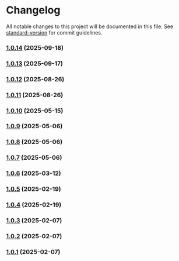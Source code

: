 # Changelog

All notable changes to this project will be documented in this file. See [standard-version](https://github.com/conventional-changelog/standard-version) for commit guidelines.

### [1.0.14](https://github.com/ulfsri/neris-nodejs-client/compare/v1.0.13...v1.0.14) (2025-09-18)

### [1.0.13](https://github.com/ulfsri/neris-nodejs-client/compare/v1.0.12...v1.0.13) (2025-09-17)

### [1.0.12](https://github.com/ulfsri/neris-nodejs-client/compare/v1.0.11...v1.0.12) (2025-08-26)

### [1.0.11](https://github.com/ulfsri/neris-nodejs-client/compare/v1.0.10...v1.0.11) (2025-08-26)

### [1.0.10](https://github.com/ulfsri/neris-nodejs-client/compare/v1.0.9...v1.0.10) (2025-05-15)

### [1.0.9](https://github.com/ulfsri/neris-nodejs-client/compare/v1.0.7...v1.0.9) (2025-05-06)

### [1.0.8](https://github.com/ulfsri/neris-nodejs-client/compare/v1.0.7...v1.0.8) (2025-05-06)

### [1.0.7](https://github.com/ulfsri/neris-nodejs-client/compare/v1.0.5...v1.0.7) (2025-05-06)

### [1.0.6](https://github.com/ulfsri/neris-nodejs-client/compare/v1.0.5...v1.0.6) (2025-03-12)

### [1.0.5](https://github.com/ulfsri/neris-nodejs-client/compare/v1.0.4...v1.0.5) (2025-02-19)

### [1.0.4](https://github.com/ulfsri/neris-nodejs-client/compare/v1.0.0...v1.0.4) (2025-02-19)

### [1.0.3](https://github.com/ulfsri/neris-nodejs-client/compare/v1.0.2...v1.0.3) (2025-02-07)

### [1.0.2](https://github.com/ulfsri/neris-nodejs-client/compare/v1.0.1...v1.0.2) (2025-02-07)

### [1.0.1](https://github.com/ulfsri/neris-nodejs-client/compare/v1.0.0...v1.0.1) (2025-02-07)
